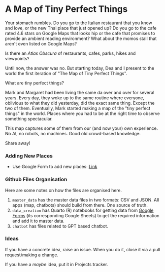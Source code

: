 # A Map of Tiny Perfect Things

Your stomach rumbles. Do you go to the Italian restaurant that you know and love, or the new Thai place that just opened up? Do you go to the cafe rated 4.6 stars on Google Maps that looks hip or the cafe that promises to provide an ambient reading environment? What about the momos stall that aren't even listed on Google Maps?

Is there an *Atlas Obscura* of restaurants, cafes, parks, hikes and viewpoints?

Until now, the answer was no. But starting today, Dea and I present to the world the first iteration of "The Map of Tiny Perfect Things".

What are tiny perfect things?

Mark and Margaret had been living the same da over and over for several years. Every day, they woke up to the same routine where everyone, oblivious to what they did yesterday, did the exact same thing. Except the two of them. Eventually, Mark started making a map of the "tiny perfect things" in the world. Places where you had to be at the right time to observe something spectacular.

This map captures some of them from our (and now your) own experience. No AI, no robots, no machines. Good old crowd-based knowledge.

Share away!

### Adding New Places

- Use Google Form to add new places: [Link](https://docs.google.com/forms/d/e/1FAIpQLSf3zX9ItXAS6JM4cO9JdrQFSpNtew-AETsG88M7jPOhexa-Dg/viewform)

### Github Files Organisation

Here are some notes on how the files are organised here.

1. `master_data` has the master data files in two formats: CSV and JSON. All apps (map, chatbots) should build from there. One source of truth.
2. `data_creation` has Quarto (R) notebooks for getting data from [Google Forms](https://docs.google.com/forms/d/e/1FAIpQLSf3zX9ItXAS6JM4cO9JdrQFSpNtew-AETsG88M7jPOhexa-Dg/viewform) (its corresponding Google Sheets) to get the required information and add it to master data.
3. `chatbot` has files related to GPT based chatbot.

### Ideas

If you have a concrete idea, raise an issue. When you do it, close it via a pull request/making a change.

If you have a *maybe* idea, put it in Projects tracker.
